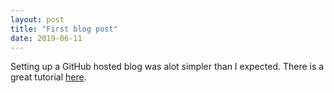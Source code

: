```yaml
---
layout: post
title: "First blog post"
date: 2019-06-11
---
```


Setting up a GitHub hosted blog was alot simpler than I expected. There is a great tutorial [here](http://jmcglone.com/guides/github-pages/).
